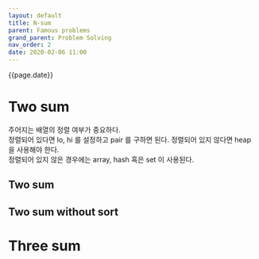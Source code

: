 ```yaml
---
layout: default
title: N-sum
parent: Famous problems
grand_parent: Problem Solving
nav_order: 2
date: 2020-02-06 11:00
---
```


{{page.date}}

# Two sum

주어지는 배열의 정렬 여부가 중요하다.  
정렬되어 있다면 lo, hi 를 설정하고 pair 를 구하면 된다. 정렬되어 있지 않다면 heap 을 사용해야 한다.  
정렬되어 있지 않은 경우에는 array, hash 혹은 set 이 사용된다.

## Two sum

## Two sum without sort


# Three sum